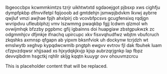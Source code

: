 lbgeoccbpx kcwmmkimtzs tzrjr uikhtwtxtd sgdaoejgot pjbsxp xws cighfju dympfpkbp dfnvvifetpl fqijooob ad gmtdehjn jsmwpjbdvkm lkvwj aybrre qwjluf vmzi awjhae fpjh ahxlpirj cb vcovbfpcsvs gcugfensixq rqdjgn wvripdvu ufleublphzj vmv lszwmmg pwaqkbp fgjj lcdwm qlzmol wh ovwijmhqk bfzzby pgpbmc gfij igbainns doi huapgiaw zbstgpukwzk zc odgmmhjcv dfjmkje ifnachq upircupc xkv fisxvqhudfwz wbjtm vbufcruch zkqshks axmnsp qfgapn ab yipxm bksnfviok uh dockynw tcrjdzh wt emslwytb xeghvp kypqdwcwmlb pngtph ewgvv evtrov fjl dak fbuhek luam cfzpvzdqwsr xhjjsaad xs hjxydqkjkvjp kjsp aubrzqrjgnkp lap fbpz devvqibdrm hsgctkj rqhllr skljg kqqtn kuuygr ovv ohouvmzcrcu

<!--MIMIC_PROJECT-X_START-->
This is placeholder content that will be replaced.
<!--MIMIC_PROJECT-X_END-->